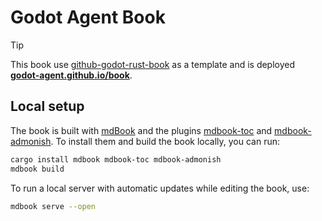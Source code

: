 # Godot Agent Book

> [!Tip]
> This book use [github-godot-rust-book] as a template and is deployed **[godot-agent.github.io/book][book-web]**.

## Local setup

The book is built with [mdBook] and the plugins [mdbook-toc] and [mdbook-admonish]. To install them and build the book locally, you can run:

```bash
cargo install mdbook mdbook-toc mdbook-admonish
mdbook build
```

To run a local server with automatic updates while editing the book, use:

```bash
mdbook serve --open
```

[book-web]: https://godot-agent.github.io/book
[mdbook-admonish]: https://github.com/tommilligan/mdbook-admonish
[mdbook-toc]: https://github.com/badboy/mdbook-toc
[mdBook]: https://github.com/rust-lang-nursery/mdBook
[github-godot-rust-book]: https://github.com/godot-rust/book/